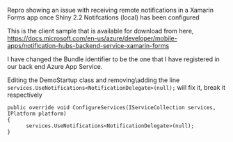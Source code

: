 Repro showing an issue with receiving remote notifications in a Xamarin Forms app once Shiny 2.2 Notifcations (local) has been configured

This is the client sample that is available for download from here, https://docs.microsoft.com/en-us/azure/developer/mobile-apps/notification-hubs-backend-service-xamarin-forms

I have changed the Bundle identifier to be the one that I have registered in our back end Azure App Service. 

Editing the DemoStartup class and removing\adding the line `services.UseNotifications<NotificationDelegate>(null);` will fix it, break it respectively


    public override void ConfigureServices(IServiceCollection services, IPlatform platform)
    {
          services.UseNotifications<NotificationDelegate>(null);
    }
